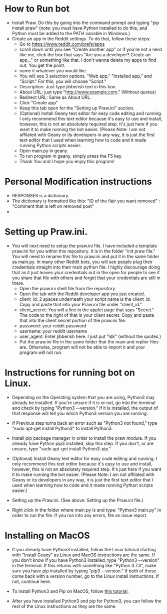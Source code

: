 




# How to Run bot
- Install Praw. Do this by going into the command prompt and typing "pip install praw" (note: you must have Python installed to do this, and Python must be added to the PATH variable in Windows.)
- Create an app in the Reddit settings. To do that, follow these steps:
    - Go to https://www.reddit.com/prefs/apps
    - scroll down until you see "Create another app" or if you're not a nerd like me, click the box that says "Are you a developer? Create an app..." or something like that. I don't wanna delete my apps to find out. You get the point.
    - name it whatever you would like.
    - You will see 3 selection options. "Web app," "Installed app," and "Script." For this, you will choose "Script."
    - Description: Just type jibberish text in this box.
    - About URL: just type "http://www.example.com." (Without quotes)
    - Redirect URL: Same as About URL.
    - Click "Create app"
    - Keep this tab open for the "Setting up Praw.ini" section.
    - (Optional) Install Geany text editor for easy code editing and running. I only recommend this text editor because it's easy to use and install, however, this is not an absolutely required step. It's just here if you want it to make running the bot easier. (Please Note: I am not affilated with Geany or its developers in any way, it is just the first text editor that I used when learning how to code and it made running Python scripts easier.
    - Open main.py in geany.
    - To run program in geany, simply press the F5 key.
    - Thank You and I hope you enjoy this program!


# Personal Modification instructions
- RESPONSES is a dictionary.
- The dictionary is formatted like this:
    "ID of the flair you want removed" : "Comment that is left on removed post"
- 


# Setting up Praw.ini.
- You will next need to setup the praw.ini file. I have included a template praw.ini for you within this repository. It is in the folder "init praw file." You will need to rename this file to praw.ini and put it in the same folder as main.py. In many other Reddit bots, you will see people plug their credentials straight into their main python file. I highly discourage doing that as it just leaves your credentials out in the open for people to see if you share that file with others and forget that your credentials are still in there.
    - Open the praw.ini shell file from the repository.
    - Open the tab with the Reddit developer app you just created.
    - client_id: 2 spaces underneath your script name is the client_id. Copy and paste that into your Praw.ini file under "client_id."
    - client_secret: You will a line in the applet page that says "Secret." The code to the right of that is your client secret. Copy and paste that into the client secret portion of the praw.ini file.
    - password: your reddit password
    - username: your reddit username
    - user_agent: Enter jibberish here. I just put "Idk" (without the quotes.)
    - Put the praw.ini file in the same folder that the main and replier files are. Otherwise, program will not be able to import it and your program will not run.


# Instructions for running bot on Linux.
- Depending on the Operating system that you are using, Python3 may already be installed. If you're unsure if it is or not, go into the terminal and check by typing "Python3 --version." If it is installed, the output of that response will tell you which Python3 version you are running.


- If Previous step turns back an error such as "Python3 not found," type "sudo apt-get install Python3" to install Python3.


- Install pip package manager in order to install the praw module. If you already have Python pip3 installed, skip this step. If you don't, or are unsure, type "sudo apt-get install Python3-pip."


- (Optional) Install Geany text editor for easy code editing and running. I only recommend this text editor because it's easy to use and install, however, this is not an absolutely required step. It's just here if you want it to make running the bot easier. (Please Note: I am not affilated with Geany or its developers in any way, it is just the first text editor that I used when learning how to code and it made running Python scripts easier.)


- Setting up the Praw.ini. (See above: Setting up the Praw.ini file.)

- Right click in the folder where main.py is and type: "Python3 main.py" in order to run the file. If you run into any errors, file an issue report.


# Installing on MacOS
- If you already have Python3 installed, follow the Linux tutorial starting with "Install Geany" as Linux and MacOS instructions are the same. If you don't know if you have Python3 installed, type "Python3 --version" in the terminal. If this returns with something like "Python 3.7.3", make sure you have pip installed by typing "pip3 --version." If both of those come back with a version number, go to the Linux install instructions. If not, continue here.

- To install Python3 and Pip on MacOS, follow [this tutorial](https://evansdianga.com/install-pip-osx/).

- After you have installed Python3 and pip for Python3, you can follow the rest of the Linux instructions as they are the same.
